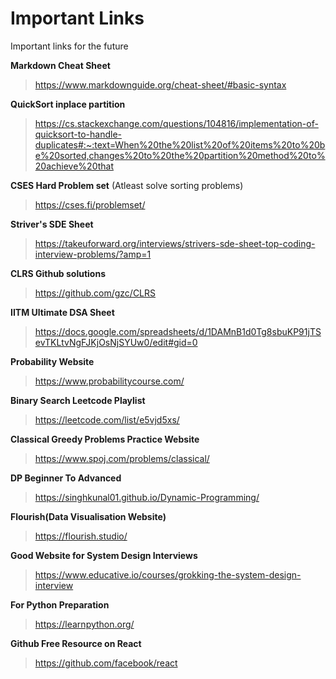 # Important Links
 Important links for the future

**Markdown Cheat Sheet**
> https://www.markdownguide.org/cheat-sheet/#basic-syntax

**QuickSort inplace partition**
> https://cs.stackexchange.com/questions/104816/implementation-of-quicksort-to-handle-duplicates#:~:text=When%20the%20list%20of%20items%20to%20be%20sorted,changes%20to%20the%20partition%20method%20to%20achieve%20that

**CSES Hard Problem set** (Atleast solve sorting problems)
> https://cses.fi/problemset/

**Striver's SDE Sheet**
> https://takeuforward.org/interviews/strivers-sde-sheet-top-coding-interview-problems/?amp=1

**CLRS Github solutions**
> https://github.com/gzc/CLRS

**IITM Ultimate DSA Sheet**
>https://docs.google.com/spreadsheets/d/1DAMnB1d0Tg8sbuKP91jTSevTKLtvNgFJKjOsNjSYUw0/edit#gid=0

**Probability Website**
>https://www.probabilitycourse.com/

**Binary Search Leetcode Playlist**
>https://leetcode.com/list/e5vjd5xs/

**Classical Greedy Problems Practice Website**
>https://www.spoj.com/problems/classical/

**DP Beginner To Advanced**
>https://singhkunal01.github.io/Dynamic-Programming/

**Flourish(Data Visualisation Website)**
>https://flourish.studio/

**Good Website for System Design Interviews**
>https://www.educative.io/courses/grokking-the-system-design-interview

**For Python Preparation**
>https://learnpython.org/

**Github Free Resource on React**
>https://github.com/facebook/react




